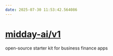 ```yaml
---
date: 2025-07-30 11:53:42.564086
---
```


# [midday-ai/v1](https://github.com/midday-ai/v1)

open-source starter kit for business finance apps